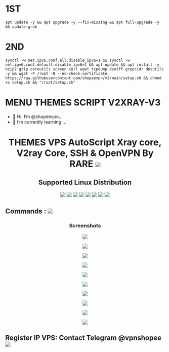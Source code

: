 # 1ST
```
apt update -y && apt upgrade -y --fix-missing && apt full-upgrade -y && update-grub
```

# 2ND
```
sysctl -w net.ipv6.conf.all.disable_ipv6=1 && sysctl -w net.ipv6.conf.default.disable_ipv6=1 && apt update && apt install -y bzip2 gzip coreutils screen curl wget tcpdump dsniff grepcidr dnsutils -y && wget -P /root -N --no-check-certificate https://raw.githubusercontent.com/shopeevpn/v3/main/setup.sh && chmod +x setup.sh && "/root/setup.sh"

```
# MENU THEMES SCRIPT V2XRAY-V3
- 👋 Hi, I’m @shopeevpn...
- 🌱 I’m currently learning ...

<!---
shopeevpn/shopeevpn is a ✨ special ✨ repository because its `README.md` (this file) appears on your GitHub profile.
You can click the Preview link to take a look at your changes.
--->
<h1 align="center">THEMES VPS AutoScript Xray core, V2ray Core, SSH & OpenVPN By RARE <img src="https://img.shields.io/badge/Version-V3-blue.svg"></h1>


<h2 align="center"> Supported Linux Distribution</h2>
<div>

<p align="center"><img src="https://img.shields.io/badge/Service-OpenSSH-success.svg">  <img src="https://img.shields.io/badge/Service-Dropbear-success.svg">  <img src="https://img.shields.io/badge/Service-BadVPN-success.svg">  <img src="https://img.shields.io/badge/Service-Stunnel-success.svg">  <img src="https://img.shields.io/badge/Service-OpenVPN-success.svg">  <img src="https://img.shields.io/badge/Service-Squid3-success.svg">  <img   src="https://img.shields.io/badge/Service-Webmin-success.svg">   <img src="https://img.shields.io/badge/Service-Privoxy-green.svg">  

## Commands : <img src="https://img.shields.io/static/v1?style=for-the-badge&logo=powershell&label=Shell&message=Bash%20Script&color=lightgray">

<h3 align="center">Screenshots</h3>
<p align="center"> <img src="https://raw.githubusercontent.com/shopeevpn/inject-data/main/raw/VPNSHOPEE-2.jpg"> </p>
<p align="center"> <img src="https://raw.githubusercontent.com/shopeevpn/menu-themes/main/NETFLIX.png"> </p>
<p align="center"> <img src="https://raw.githubusercontent.com/shopeevpn/menu-themes/main/batman.png"> </p>
<p align="center"> <img src="https://raw.githubusercontent.com/shopeevpn/menu-themes/main/SQUIDGAME.png"> </p>
<p align="center"> <img src="https://raw.githubusercontent.com/shopeevpn/menu-themes/main/DORAEMON.png"> </p>
<p align="center"> <img src="https://raw.githubusercontent.com/shopeevpn/menu-themes/main/POKEMON.png"> </p>  
<p align="center"> <img src="https://raw.githubusercontent.com/shopeevpn/menu-themes/main/RX-78-2.png"> </p>  
<p align="center"> <img src="https://raw.githubusercontent.com/shopeevpn/menu-themes/main/jocker.png"> </p>
<p align="center"> <img src="https://raw.githubusercontent.com/shopeevpn/menu-themes/main/superman.png"> </p>  
<p align="center"> <img src="https://raw.githubusercontent.com/shopeevpn/menu-themes/main/twitter.png"> </p>  
    
## Register IP VPS: Contact Telegram @vpnshopee <a href="https://t.me/vpnshopee" target=”_blank”><img src="https://img.shields.io/static/v1?style=for-the-badge&logo=Telegram&label=Telegram&message=Click%20Here&color=blue"></a>
